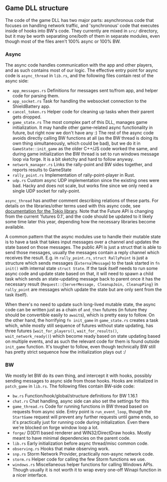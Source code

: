 ## Game DLL structure

The code of the game DLL has two major parts: asynchronous code that focuses on handling
network traffic, and 'synchronous' code that executes inside of hooks into BW's code.
They currently are mixed in `src/` directory, but it may be worth separating one/both of them in
separate modules, even though most of the files aren't 100% async or 100% BW.

### Async

The async code handles communication with the app and other players, and as such contains most
of our logic. The effective entry point for async code is `async_thread` in `lib.rs`, and the
following files contain rest of the async side:

- `app_messages.rs` Definitions for messages sent to/from app, and helper code for parsing them.
- `app_socket.rs` Task for handling the websocket connection to the ShieldBattery app.
- `cancel_token.rs` Helper code for cleaning up tasks when their parent gets dropped.
- `game_state.rs` The most complex part of this DLL, manages game initialization. It may
  handle other game-related async functionality in future, but right now we don't have any :)
  The rest of the async code avoids directly calling BW functions at all
  (as the BW thread is doing its own thing simultaneously, which could be bad),
  but we do it in `GameState::init_game` as the older C++/JS code worked the same, and during
  game initialization the BW thread is set to run windows message loop via forge.
  It is a bit sketchy and hard to follow anyway.
- `network_manager.rs` Links the rally-point and BW sides together, and reports results to
  GameState
- `rally_point.rs` Implementation of rally-point-player in Rust.
- `udp.rs` Custom async UDP implementation since the existing ones were bad. Hacky and does not scale,
  but works fine since we only need a single UDP socket for rally-point.

`async_thread` has another comment describing relations of these parts.
For details on the libraries/other terms used with this async code, see [documentation for the Tokio
library](https://tokio.rs/docs/overview/). Note that the Future API is changing from the current
'futures 0.1', and the code should be updated to it likely some time later this year, depending
how the necessary libraries become available.

A common pattern that the async modules use to handle their mutable state is to have a task
that takes input messages over a channel and updates the state based on those messages. The public
API is just a struct that is able to send those messages, usually the messages contain a reply
channel which receives the result. E.g. in `rally_point.rs`, `struct RallyPoint` is just a structure
which sends messages (`ExternalMessage`) to the task started in `fn init()` with internal state
`struct State`. If the task itself needs to run some async code and update state based on that,
it will need to spawn a child task which sends an state-updating message back to parent once it
has the necessary result (`Request::{ServerMessage, CleanupJoin, CleanupPing}` in `rally_point`
are messages which update the state but are only sent from the task itself).

When there's no need to update such long-lived mutable state, the async code can be written
just as a chain of `and_then` futures (in future they should be convertible easily to `await`s),
which is pretty easy to follow.
On the other hand, the horrifying `fn init_game` in `game_state.rs` creates a task which, while
mostly still sequence of futures without state updating, has three futures (`wait_for_players()`,
`wait_for_results()`, `wait_network_ready()`) which become ready based on state updating based on
multiple events, and as such the relevant code for them is found outside `init_game` function.
It's tougher to follow, even though technically BW still has pretty strict sequence how
the initialization plays out :/

### BW

We mostly let BW do its own thing, and intercept it with hooks, possibly sending messages to
async side from those hooks. Hooks are initialized in `patch_game` in `lib.rs`.
The following files contain BW-side code:

- `bw.rs` Function/hook/global/structure definitions for BW 1.16.1
- `chat.rs` Chat handling, async side can also set the settings for this
- `game_thread.rs` Code for running functions in BW thread based on requests from async side.
  Entry point is `run_event_loop`, though the `StartGame` request will prevent any further
  requests until game ends, so it's practically just for running code during initialization.
  Even there we're blocked on forge window loop a lot.
- `forge/` D3D11 based renderer and WIN32/DirectDraw hooks.
  Mostly meant to have minimal dependencies on the parent code.
- `lib.rs` Early initialization before async thread/misc common code.
- `observing.rs` Hooks that make observing work.
- `snp.rs` Storm Network Provider, practically non-async network code.
- `storm.rs` Helper code for calling the few Storm functions we use.
- `windows.rs` Miscellaneous helper functions for calling Windows APIs. Though usually it is not
  worth it to wrap every one-off Winapi function in a nicer interface.
